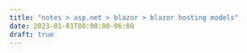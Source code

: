```yaml
---
title: "notes > asp.net > blazor > blazor hosting models"
date: 2023-01-01T00:00:00-06:00
draft: true
---
```

